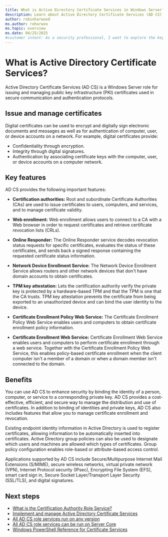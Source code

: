 ```yaml
---
title: What is Active Directory Certificate Services in Windows Server?
description: Learn about Active Directory Certificate Services (AD CS) in Windows Server and how it enhances security with certificates for authentication and encryption.
author: robinharwood
ms.author: roharwoo
ms.topic: overview
ms.date: 04/25/2025
#customer intent: As a security professional, I want to explore the key features of AD CS so that I can determine how it supports encryption, authentication, and digital signatures.
---
```


# What is Active Directory Certificate Services?

Active Directory Certificate Services (AD CS) is a Windows Server role for issuing and managing public key infrastructure (PKI) certificates used in secure communication and authentication protocols.

## Issue and manage certificates

Digital certificates can be used to encrypt and digitally sign electronic documents and messages as well as for authentication of computer, user, or device accounts on a network. For example, digital certificates provide:

- Confidentiality through encryption.
- Integrity through digital signatures.
- Authentication by associating certificate keys with the computer, user, or device accounts on a computer network.

## Key features

AD CS provides the following important features:

- **Certification authorities:** Root and subordinate Certificate Authorities (CAs) are used to issue certificates to users, computers, and services, and to manage certificate validity.

- **Web enrollment:** Web enrollment allows users to connect to a CA with a Web browser in order to request certificates and retrieve certificate revocation lists (CRLs).

- **Online Responder:** The Online Responder service decodes revocation status requests for specific certificates, evaluates the status of these certificates, and sends back a signed response containing the requested certificate status information.

- **Network Device Enrollment Service:** The Network Device Enrollment Service allows routers and other network devices that don't have domain accounts to obtain certificates.

- **TPM key attestation:** Lets the certification authority verify the private key is protected by a hardware-based TPM and that the TPM is one that the CA trusts. TPM key attestation prevents the certificate from being exported to an unauthorized device and can bind the user identity to the device.

- **Certificate Enrollment Policy Web Service:** The Certificate Enrollment Policy Web Service enables users and computers to obtain certificate enrollment policy information.

- **Certificate Enrollment Web Service:** Certificate Enrollment Web Service enables users and computers to perform certificate enrollment through a web service. Together with the Certificate Enrollment Policy Web Service, this enables policy-based certificate enrollment when the client computer isn't a member of a domain or when a domain member isn't connected to the domain.

## Benefits

You can use AD CS to enhance security by binding the identity of a person, computer, or service to a
corresponding private key. AD CS provides a cost-effective, efficient, and secure way to manage the
distribution and use of certificates. In addition to binding of identities and private keys, AD CS
also includes features that allow you to manage certificate enrollment and revocation.

Existing endpoint identity information in Active Directory is used to register certificates,
allowing information to be automatically inserted into certificates. Active Directory group policies
can also be used to designate which users and machines are allowed which types of certificates.
Group policy configuration enables role-based or attribute-based access control.

Applications supported by AD CS include Secure/Multipurpose Internet Mail Extensions (S/MIME),
secure wireless networks, virtual private network (VPN), Internet Protocol security (IPsec),
Encrypting File System (EFS), smart card sign in, Secure Socket Layer/Transport Layer Security
(SSL/TLS), and digital signatures.

## Next steps

- [What is the Certification Authority Role Service?](certification-authority-role.md)
- [Implement and manage Active Directory Certificate Services](/training/modules/implement-manage-active-directory-certificate-services/)
- [All AD CS role services run on any version](/previous-versions/windows/it-pro/windows-server-2012-r2-and-2012/dn473011(v=ws.11))
- [All AD CS role services can be run on Server Core](/previous-versions/windows/it-pro/windows-server-2012-r2-and-2012/dn473011(v=ws.11))
- [Windows PowerShell Reference for Certificate Services](/powershell/module/adcsdeployment)
